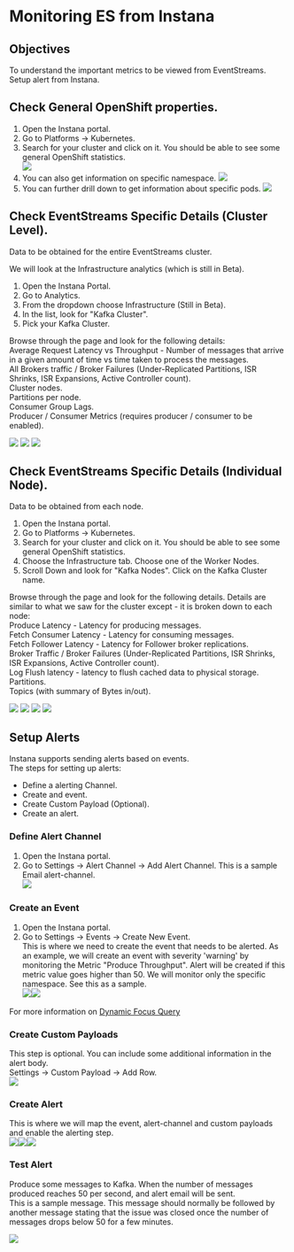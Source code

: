 # Monitoring ES from Instana


## Objectives

To understand the important metrics to be viewed from EventStreams. 
Setup alert from Instana. 


## Check General OpenShift properties.

1. Open the Instana portal.  
2. Go to Platforms -> Kubernetes.
3. Search for your cluster and click on it. You should be able to see some general OpenShift statistics.     
![](images/31.jpg)
4. You can also get information on specific namespace.
![](images/32.jpg)
5. You can further drill down to get information about specific pods. 
![](images/33.jpg)
 

## Check EventStreams Specific Details (Cluster Level).
Data to be obtained for the entire EventStreams cluster.   

We will look at the Infrastructure analytics (which is still in Beta).   
1. Open the Instana Portal.
2. Go to Analytics. 
3. From the dropdown choose Infrastructure (Still in Beta). 
4. In the list, look for "Kafka Cluster".   
5. Pick your Kafka Cluster. 

Browse through the page and look for the following details:   
Average Request Latency vs Throughput - Number of messages that arrive in a given amount of time vs time taken to process the messages.   
All Brokers traffic / Broker Failures (Under-Replicated Partitions, ISR Shrinks, ISR Expansions, Active Controller count).   
Cluster nodes.   
Partitions per node.   
Consumer Group Lags.   
Producer / Consumer Metrics (requires producer / consumer to be enabled).   
   


![](images/38.jpg)
![](images/39.jpg)
![](images/40.jpg)

## Check EventStreams Specific Details (Individual Node).
Data to be obtained from each node.   

1. Open the Instana portal.  
2. Go to Platforms -> Kubernetes.
3. Search for your cluster and click on it. You should be able to see some general OpenShift statistics.     
4. Choose the Infrastructure tab.   Choose one of the Worker Nodes.   
5. Scroll Down and look for "Kafka Nodes". Click on the Kafka Cluster name.   

Browse through the page and look for the following details. Details are similar to what we saw for the cluster except - it is broken down to each node:   
Produce Latency - Latency for producing messages.    
Fetch Consumer Latency - Latency for consuming messages.   
Fetch Follower Latency - Latency for Follower broker replications.   
Broker Traffic / Broker Failures (Under-Replicated Partitions, ISR Shrinks, ISR Expansions, Active Controller count).   
Log Flush latency - latency to flush cached data to physical storage.   
Partitions.   
Topics (with summary of Bytes in/out).   
 

![](images/34.jpg)
![](images/35.jpg)
![](images/36.jpg)
![](images/37.jpg)

## Setup Alerts
Instana supports sending alerts based on events.   
The steps for setting up alerts:   

* Define a alerting Channel.   
* Create and event.   
* Create Custom Payload (Optional).   
* Create an alert.    

### Define Alert Channel
1. Open the Instana portal.  
2. Go to Settings -> Alert Channel -> Add Alert Channel. This is a sample Email alert-channel.   
![](images/41.jpg)

### Create an Event

1. Open the Instana portal.  
2. Go to Settings -> Events -> Create New Event.   
This is where we need to create the event that needs to be alerted. As an example, we will create an event with severity 'warning' by monitoring the Metric "Produce Throughput". Alert will be created if this metric value goes higher than 50. We will monitor only the specific namespace. See this as a sample.  
![](images/42.jpg)![](images/43.jpg)

For more information on  [Dynamic Focus Query](https://www.ibm.com/docs/en/instana-observability/current?topic=instana-filtering-dynamic-focus#syntax)    

### Create Custom Payloads 
This step is optional. You can include some additional information in the alert body.   
Settings -> Custom Payload -> Add Row.   
![](images/44.jpg)

### Create Alert

This is where we will map the event, alert-channel and custom payloads and enable the alerting step.   
![](images/45.jpg)![](images/46.jpg)![](images/47.jpg)


### Test Alert

Produce some messages to Kafka. When the number of messages produced reaches 50 per second, and alert email will be sent.   
This is a sample message.  This message should normally be followed by another message stating that the issue was closed once the number of messages drops below 50 for a few minutes.   

![](images/48.jpg)









